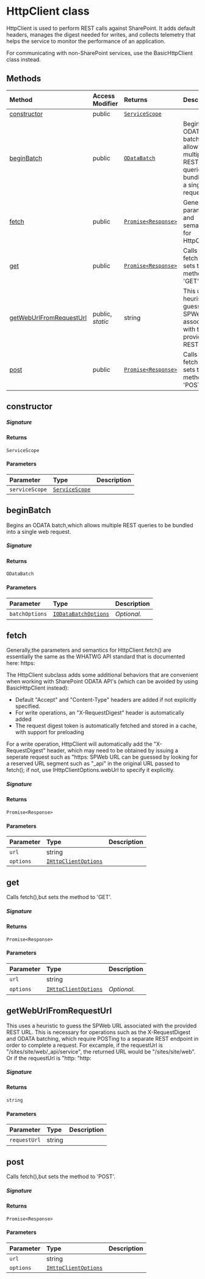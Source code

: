# HttpClient class





HttpClient is used to perform REST calls against SharePoint. It adds default 
headers, manages the digest needed for writes, and collects telemetry that 
helps the service to monitor the performance of an application. 
 
For communicating with non-SharePoint services, use the BasicHttpClient 
class instead.






## Methods

| Method	   | Access Modifier | Returns	| Description|
|:-------------|:----|:-------|:-----------|
|[constructor](#constructor~3egg9)     | public | [`ServiceScope`](ServiceScope.md) |  |
|[beginBatch](#beginbatch~p9ym9)     | public | [`ODataBatch`](ODataBatch.md) | Begins an ODATA batch,which allows multiple REST queries to be bundled into  a single web request |
|[fetch](#fetch~ekuc9)     | public | [`Promise<Response>`](Promise.md) | Generally,the parameters and semantics for HttpClient |
|[get](#get~xkvg9)     | public | [`Promise<Response>`](Promise.md) | Calls fetch(),but sets the method to 'GET' |
|[getWebUrlFromRequestUrl](#getweburlfromrequesturl~tja09)     | public, _static_ | string | This uses a heuristic to guess the SPWeb URL associated with the provided  REST URL |
|[post](#post~1dus9)     | public | [`Promise<Response>`](Promise.md) | Calls fetch(),but sets the method to 'POST' |




## constructor



##### Signature

#### Returns
`ServiceScope`

#### Parameters


| Parameter	   | Type    | Description |
|:-------------|:---------------|:------------|
| `serviceScope`    | [`ServiceScope`](ServiceScope.md) |  |


## beginBatch

Begins an ODATA batch,which allows multiple REST queries to be bundled into 
a single web request.

##### Signature

#### Returns
`ODataBatch`

#### Parameters


| Parameter	   | Type    | Description |
|:-------------|:---------------|:------------|
| `batchOptions`    | [`IODataBatchOptions`](IODataBatchOptions.md) | _Optional._ |


## fetch

Generally,the parameters and semantics for HttpClient.fetch() are essentially 
the same as the WHATWG API standard that is documented here: 
https: 
 
The HttpClient subclass adds some additional behaviors that are convenient when 
working with SharePoint ODATA API's (which can be avoided by using 
BasicHttpClient instead): 
- Default "Accept" and "Content-Type" headers are added if not explicitly specified. 
- For write operations, an "X-RequestDigest" header is automatically added 
- The request digest token is automatically fetched and stored in a cache, with 
support for preloading 
 
For a write operation, HttpClient will automatically add the "X-RequestDigest" 
header, which may need to be obtained by issuing a seperate request such as 
"https: 
SPWeb URL can be guessed by looking for a reserved URL segment such as "_api" 
in the original URL passed to fetch(); if not, use IHttpClientOptions.webUrl 
to specify it explicitly. 


##### Signature

#### Returns
`Promise<Response>`

#### Parameters


| Parameter	   | Type    | Description |
|:-------------|:---------------|:------------|
| `url`    | string |  |
| `options`    | [`IHttpClientOptions`](IHttpClientOptions.md) |  |


## get

Calls fetch(),but sets the method to 'GET'.

##### Signature

#### Returns
`Promise<Response>`

#### Parameters


| Parameter	   | Type    | Description |
|:-------------|:---------------|:------------|
| `url`    | string |  |
| `options`    | [`IHttpClientOptions`](IHttpClientOptions.md) | _Optional._ |


## getWebUrlFromRequestUrl

This uses a heuristic to guess the SPWeb URL associated with the provided 
REST URL. This is necessary for operations such as the X-RequestDigest 
and ODATA batching, which require POSTing to a separate REST endpoint 
in order to complete a request. 
For excample, if the requestUrl is "/sites/site/web/_api/service", 
the returned URL would be "/sites/site/web". Or if the requestUrl 
is "http: 
"http:

##### Signature

#### Returns
`string`

#### Parameters


| Parameter	   | Type    | Description |
|:-------------|:---------------|:------------|
| `requestUrl`    | string |  |


## post

Calls fetch(),but sets the method to 'POST'.

##### Signature

#### Returns
`Promise<Response>`

#### Parameters


| Parameter	   | Type    | Description |
|:-------------|:---------------|:------------|
| `url`    | string |  |
| `options`    | [`IHttpClientOptions`](IHttpClientOptions.md) |  |


